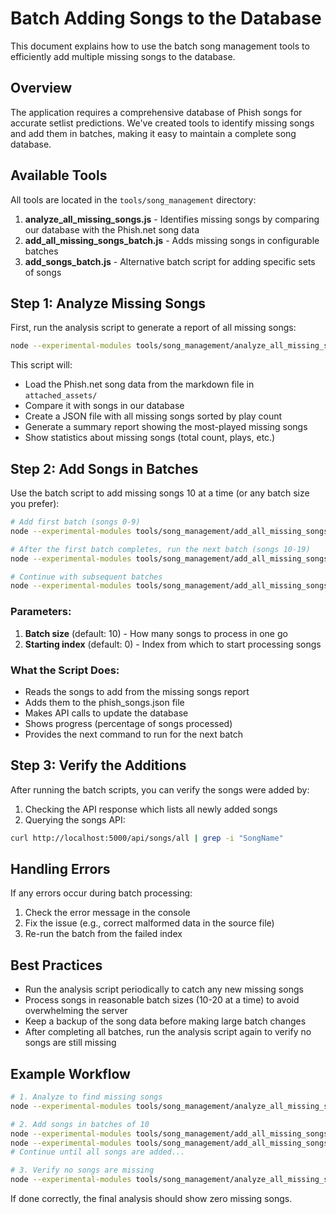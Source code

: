 # Batch Adding Songs to the Database

This document explains how to use the batch song management tools to efficiently add multiple missing songs to the database.

## Overview

The application requires a comprehensive database of Phish songs for accurate setlist predictions. We've created tools to identify missing songs and add them in batches, making it easy to maintain a complete song database.

## Available Tools

All tools are located in the `tools/song_management` directory:

1. **analyze_all_missing_songs.js** - Identifies missing songs by comparing our database with the Phish.net song data
2. **add_all_missing_songs_batch.js** - Adds missing songs in configurable batches
3. **add_songs_batch.js** - Alternative batch script for adding specific sets of songs

## Step 1: Analyze Missing Songs

First, run the analysis script to generate a report of all missing songs:

```bash
node --experimental-modules tools/song_management/analyze_all_missing_songs.js
```

This script will:
- Load the Phish.net song data from the markdown file in `attached_assets/`
- Compare it with songs in our database
- Create a JSON file with all missing songs sorted by play count
- Generate a summary report showing the most-played missing songs
- Show statistics about missing songs (total count, plays, etc.)

## Step 2: Add Songs in Batches

Use the batch script to add missing songs 10 at a time (or any batch size you prefer):

```bash
# Add first batch (songs 0-9)
node --experimental-modules tools/song_management/add_all_missing_songs_batch.js 10 0

# After the first batch completes, run the next batch (songs 10-19)
node --experimental-modules tools/song_management/add_all_missing_songs_batch.js 10 10

# Continue with subsequent batches
node --experimental-modules tools/song_management/add_all_missing_songs_batch.js 10 20
```

### Parameters:

1. **Batch size** (default: 10) - How many songs to process in one go
2. **Starting index** (default: 0) - Index from which to start processing songs

### What the Script Does:

- Reads the songs to add from the missing songs report
- Adds them to the phish_songs.json file
- Makes API calls to update the database
- Shows progress (percentage of songs processed)
- Provides the next command to run for the next batch

## Step 3: Verify the Additions

After running the batch scripts, you can verify the songs were added by:

1. Checking the API response which lists all newly added songs
2. Querying the songs API:

```bash
curl http://localhost:5000/api/songs/all | grep -i "SongName"
```

## Handling Errors

If any errors occur during batch processing:

1. Check the error message in the console
2. Fix the issue (e.g., correct malformed data in the source file)
3. Re-run the batch from the failed index

## Best Practices

- Run the analysis script periodically to catch any new missing songs
- Process songs in reasonable batch sizes (10-20 at a time) to avoid overwhelming the server
- Keep a backup of the song data before making large batch changes
- After completing all batches, run the analysis script again to verify no songs are still missing

## Example Workflow

```bash
# 1. Analyze to find missing songs
node --experimental-modules tools/song_management/analyze_all_missing_songs.js

# 2. Add songs in batches of 10
node --experimental-modules tools/song_management/add_all_missing_songs_batch.js 10 0
node --experimental-modules tools/song_management/add_all_missing_songs_batch.js 10 10
# Continue until all songs are added...

# 3. Verify no songs are missing
node --experimental-modules tools/song_management/analyze_all_missing_songs.js
```

If done correctly, the final analysis should show zero missing songs.